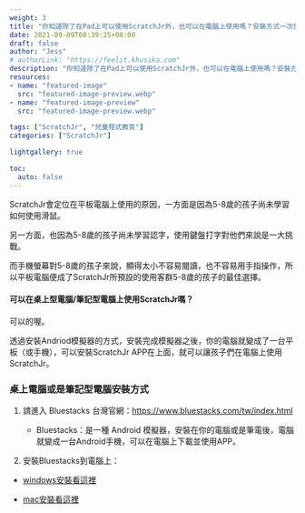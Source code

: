 ```yaml
---
weight: 3
title: "你知道除了在Pad上可以使用ScratchJr外，也可以在電腦上使用嗎？安裝方式一次告訴你"
date: 2021-09-09T08:39:25+08:00
draft: false
author: "Jess"
# authorLink: "https://feelit.khusika.com"
description: "你知道除了在Pad上可以使用ScratchJr外，也可以在電腦上使用嗎？安裝方式一次告訴你"
resources:
- name: "featured-image"
  src: "featured-image-preview.webp"
- name: "featured-image-preview"
  src: "featured-image-preview.webp"

tags: ["ScratchJr", "兒童程式教育"]
categories: ["ScratchJr"]

lightgallery: true

toc:
  auto: false
---
```

ScratchJr會定位在平板電腦上使用的原因，一方面是因為5-8歲的孩子尚未學習如何使用滑鼠。

另一方面，也因為5-8歲的孩子尚未學習認字，使用鍵盤打字對他們來說是一大挑戰。

而手機螢幕對5-8歲的孩子來說，顯得太小不容易閱讀，也不容易用手指操作，所以平板電腦便成了ScratchJr所預設的使用客群5-8歲的孩子的最佳選擇。

#### 可以在桌上型電腦/筆記型電腦上使用ScratchJr嗎？
可以的喔。

透過安裝Andriod模擬器的方式，安裝完成模擬器之後，你的電腦就變成了一台平板（或手機），可以安裝ScratchJr APP在上面，就可以讓孩子們在電腦上使用ScratchJr。

### 桌上電腦或是筆記型電腦安裝方式

1. 請進入 Bluestacks 台灣官網：https://www.bluestacks.com/tw/index.html

    * Bluestacks：是一種 Android 模擬器，安裝在你的電腦或是筆電後，電腦就變成一台Android手機，可以在電腦上下載並使用APP。

2. 安裝Bluestacks到電腦上：

* [windows安裝看這裡](https://support.bluestacks.com/hc/zh-tw/articles/360013662851-%E5%A6%82%E4%BD%95%E4%B8%8B%E8%BC%89%E5%92%8C%E5%AE%89%E8%A3%9DBlueStacks-)

* [mac安裝看這裡](https://support.bluestacks.com/hc/zh-tw/articles/360000736632-%E5%A6%82%E4%BD%95%E5%9C%A8Mac%E7%B3%BB%E7%B5%B1%E4%B8%8A%E5%AE%89%E8%A3%9D%E4%B8%A6%E5%95%9F%E5%8B%95BlueStacks-)

